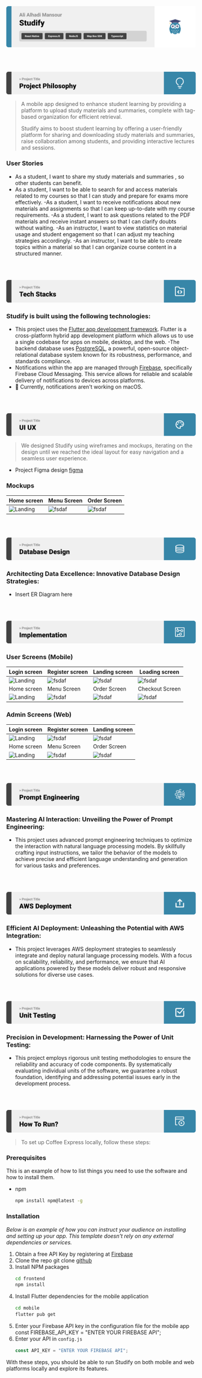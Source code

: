 <img src="./readme/title1.svg"/>

<br><br>

<!-- project philosophy -->
<img src="./readme/title2.svg"/>

> A mobile app designed to enhance student learning by providing a platform to upload study materials and summaries, complete with tag-based organization for efficient retrieval.
>
> Studify aims to boost student learning by offering a user-friendly platform for sharing and downloading study materials and summaries, raise collaboration among students, and providing interactive lectures and sessions.

### User Stories

- As a student, I want to share my study materials and summaries , so other students can benefit.
- As a student, I want to be able to search for and access materials related to my courses so that I can study and prepare for exams more effectively.
-As a student, I want to receive notifications about new materials and assignments so that I can keep up-to-date with my course requirements.
-As a student, I want to ask questions related to the PDF materials and receive instant answers so that I can clarify doubts without waiting.
-As an instructor, I want to view statistics on material usage and student engagement so that I can adjust my teaching strategies accordingly.
-As an instructor, I want to be able to create topics within a material so that I can organize course content in a structured manner.

<br><br>

<!-- Tech stack -->
<img src="./readme/title3.svg"/>

### Studify is built using the following technologies:

- This project uses the [Flutter app development framework](https://flutter.dev/). Flutter is a cross-platform hybrid app development platform which allows us to use a single codebase for apps on mobile, desktop, and the web.
-The backend database uses [PostgreSQL](https://www.postgresql.org/), a powerful, open-source object-relational database system known for its robustness, performance, and standards compliance.
- Notifications within the app are managed through [Firebase](https://firebase.google.com/), specifically Firebase Cloud Messaging. This service allows for reliable and scalable delivery of notifications to devices across platforms.
- 🚨 Currently, notifications aren't working on macOS.

<br><br>

<!-- UI UX -->
<img src="./readme/title4.svg"/>

> We designed Studify using wireframes and mockups, iterating on the design until we reached the ideal layout for easy navigation and a seamless user experience.

- Project Figma design [figma](https://www.figma.com/file/gY2RkjNNiUb3fWZdRxAb3B/Final-Project?type=design&node-id=0%3A1&mode=design&t=H9cFcGzmbFVlpID6-1)

### Mockups

| Home screen                             | Menu Screen                           | Order Screen                          |
| --------------------------------------- | ------------------------------------- | ------------------------------------- |
| ![Landing](./readme/demo/1440x1024.png) | ![fsdaf](./readme/demo/1440x1024.png) | ![fsdaf](./readme/demo/1440x1024.png) |

<br><br>

<!-- Database Design -->
<img src="./readme/title5.svg"/>

### Architecting Data Excellence: Innovative Database Design Strategies:

- Insert ER Diagram here

<br><br>

<!-- Implementation -->
<img src="./readme/title6.svg"/>

### User Screens (Mobile)

| Login screen                              | Register screen                         | Landing screen                          | Loading screen                          |
| ----------------------------------------- | --------------------------------------- | --------------------------------------- | --------------------------------------- |
| ![Landing](https://placehold.co/900x1600) | ![fsdaf](https://placehold.co/900x1600) | ![fsdaf](https://placehold.co/900x1600) | ![fsdaf](https://placehold.co/900x1600) |
| Home screen                               | Menu Screen                             | Order Screen                            | Checkout Screen                         |
| ![Landing](https://placehold.co/900x1600) | ![fsdaf](https://placehold.co/900x1600) | ![fsdaf](https://placehold.co/900x1600) | ![fsdaf](https://placehold.co/900x1600) |

### Admin Screens (Web)

| Login screen                            | Register screen                       | Landing screen                        |
| --------------------------------------- | ------------------------------------- | ------------------------------------- |
| ![Landing](./readme/demo/1440x1024.png) | ![fsdaf](./readme/demo/1440x1024.png) | ![fsdaf](./readme/demo/1440x1024.png) |
| Home screen                             | Menu Screen                           | Order Screen                          |
| ![Landing](./readme/demo/1440x1024.png) | ![fsdaf](./readme/demo/1440x1024.png) | ![fsdaf](./readme/demo/1440x1024.png) |

<br><br>

<!-- Prompt Engineering -->
<img src="./readme/title7.svg"/>

### Mastering AI Interaction: Unveiling the Power of Prompt Engineering:

- This project uses advanced prompt engineering techniques to optimize the interaction with natural language processing models. By skillfully crafting input instructions, we tailor the behavior of the models to achieve precise and efficient language understanding and generation for various tasks and preferences.

<br><br>

<!-- AWS Deployment -->
<img src="./readme/title8.svg"/>

### Efficient AI Deployment: Unleashing the Potential with AWS Integration:

- This project leverages AWS deployment strategies to seamlessly integrate and deploy natural language processing models. With a focus on scalability, reliability, and performance, we ensure that AI applications powered by these models deliver robust and responsive solutions for diverse use cases.

<br><br>

<!-- Unit Testing -->
<img src="./readme/title9.svg"/>

### Precision in Development: Harnessing the Power of Unit Testing:

- This project employs rigorous unit testing methodologies to ensure the reliability and accuracy of code components. By systematically evaluating individual units of the software, we guarantee a robust foundation, identifying and addressing potential issues early in the development process.

<br><br>

<!-- How to run -->
<img src="./readme/title10.svg"/>

> To set up Coffee Express locally, follow these steps:

### Prerequisites

This is an example of how to list things you need to use the software and how to install them.

- npm
  ```sh
  npm install npm@latest -g
  ```

### Installation

_Below is an example of how you can instruct your audience on installing and setting up your app. This template doesn't rely on any external dependencies or services._

1. Obtain a free API Key by registering at [Firebase](https://firebase.google.com/)
2. Clone the repo
   git clone [github](https://github.com/your_username_/Project-Name.git)
3. Install NPM packages
   ```sh
   cd frontend
   npm install
   ```
4. Install Flutter dependencies for the mobile application
   ```sh
   cd mobile
   flutter pub get
   ```
5. Enter your Firebase API key in the configuration file for the mobile app
   const FIREBASE_API_KEY = "ENTER YOUR FIREBASE API";
6. Enter your API in `config.js`
   ```js
   const API_KEY = "ENTER YOUR FIREBASE API";
   ```

With these steps, you should be able to run Studify on both mobile and web platforms locally and explore its features.
